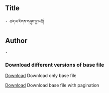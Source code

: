 ## Title
	- ཚད་མ་རིགས་གཞུང་རྒྱ་མཚོ།

## Author
	- 



### Download different versions of base file

<a href='https://minhaskamal.github.io/DownGit/#/home?url=https://github.com/ta4tsering/P008165/tree/main/P008165.opf/base' class='button'>Download</a> Download only base file

<a href='https://minhaskamal.github.io/DownGit/#/home?url=https://github.com/ta4tsering/P008165/tree/main/P008165.opf' class='button'>Download</a> Download base file with pagination
